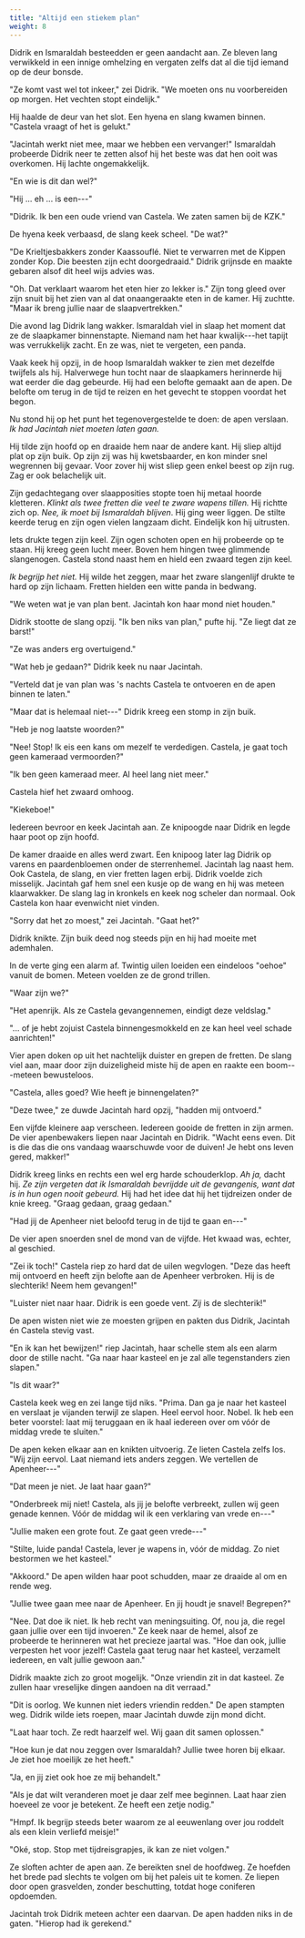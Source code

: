 ```yaml
---
title: "Altijd een stiekem plan"
weight: 8
---
```


Didrik en Ismaraldah besteedden er geen aandacht aan. Ze bleven lang verwikkeld in een innige omhelzing en vergaten zelfs dat al die tijd iemand op de deur bonsde.

"Ze komt vast wel tot inkeer," zei Didrik. "We moeten ons nu voorbereiden op morgen. Het vechten stopt eindelijk."

Hij haalde de deur van het slot. Een hyena en slang kwamen binnen. "Castela vraagt of het is gelukt."

"Jacintah werkt niet mee, maar we hebben een vervanger!" Ismaraldah probeerde Didrik neer te zetten alsof hij het beste was dat hen ooit was overkomen. Hij lachte ongemakkelijk.

"En wie is dit dan wel?"

"Hij ... eh ... is een---"

"Didrik. Ik ben een oude vriend van Castela. We zaten samen bij de KZK." 

De hyena keek verbaasd, de slang keek scheel. "De wat?"

"De Krieltjesbakkers zonder Kaassouflé. Niet te verwarren met de Kippen zonder Kop. Die beesten zijn echt doorgedraaid." Didrik grijnsde en maakte gebaren alsof dit heel wijs advies was.

"Oh. Dat verklaart waarom het eten hier zo lekker is." Zijn tong gleed over zijn snuit bij het zien van al dat onaangeraakte eten in de kamer. Hij zuchtte. "Maar ik breng jullie naar de slaapvertrekken."

Die avond lag Didrik lang wakker. Ismaraldah viel in slaap het moment dat ze de slaapkamer binnenstapte. Niemand nam het haar kwalijk---het tapijt was verrukkelijk zacht. En ze was, niet te vergeten, een panda.

Vaak keek hij opzij, in de hoop Ismaraldah wakker te zien met dezelfde twijfels als hij. Halverwege hun tocht naar de slaapkamers herinnerde hij wat eerder die dag gebeurde. Hij had een belofte gemaakt aan de apen. De belofte om terug in de tijd te reizen en het gevecht te stoppen voordat het begon.

Nu stond hij op het punt het tegenovergestelde te doen: de apen verslaan. *Ik had Jacintah niet moeten laten gaan.*

Hij tilde zijn hoofd op en draaide hem naar de andere kant. Hij sliep altijd plat op zijn buik. Op zijn zij was hij kwetsbaarder, en kon minder snel wegrennen bij gevaar. Voor zover hij wist sliep geen enkel beest op zijn rug. Zag er ook belachelijk uit.

Zijn gedachtegang over slaapposities stopte toen hij metaal hoorde kletteren. *Klinkt als twee fretten die veel te zware wapens tillen.* Hij richtte zich op. *Nee, ik moet bij Ismaraldah blijven*. Hij ging weer liggen. De stilte keerde terug en zijn ogen vielen langzaam dicht. Eindelijk kon hij uitrusten.

Iets drukte tegen zijn keel. Zijn ogen schoten open en hij probeerde op te staan. Hij kreeg geen lucht meer. Boven hem hingen twee glimmende slangenogen. Castela stond naast hem en hield een zwaard tegen zijn keel. 

*Ik begrijp het niet.* Hij wilde het zeggen, maar het zware slangenlijf drukte te hard op zijn lichaam. Fretten hielden een witte panda in bedwang.

"We weten wat je van plan bent. Jacintah kon haar mond niet houden."

Didrik stootte de slang opzij. "Ik ben niks van plan," pufte hij. "Ze liegt dat ze barst!"

"Ze was anders erg overtuigend."

"Wat heb je gedaan?" Didrik keek nu naar Jacintah.

"Verteld dat je van plan was 's nachts Castela te ontvoeren en de apen binnen te laten."

"Maar dat is helemaal niet---" Didrik kreeg een stomp in zijn buik.

"Heb je nog laatste woorden?"

"Nee! Stop! Ik eis een kans om mezelf te verdedigen. Castela, je gaat toch geen kameraad vermoorden?"

"Ik ben geen kameraad meer. Al heel lang niet meer." 

Castela hief het zwaard omhoog.

"Kiekeboe!"

Iedereen bevroor en keek Jacintah aan. Ze knipoogde naar Didrik en legde haar poot op zijn hoofd.

De kamer draaide en alles werd zwart. Een knipoog later lag Didrik op varens en paardenbloemen onder de sterrenhemel. Jacintah lag naast hem. Ook Castela, de slang, en vier fretten lagen erbij. Didrik voelde zich misselijk. Jacintah gaf hem snel een kusje op de wang en hij was meteen klaarwakker. De slang lag in kronkels en keek nog scheler dan normaal. Ook Castela kon haar evenwicht niet vinden.

"Sorry dat het zo moest," zei Jacintah. "Gaat het?"

Didrik knikte. Zijn buik deed nog steeds pijn en hij had moeite met ademhalen.

In de verte ging een alarm af. Twintig uilen loeiden een eindeloos "oehoe" vanuit de bomen. Meteen voelden ze de grond trillen.

"Waar zijn we?"

"Het apenrijk. Als ze Castela gevangennemen, eindigt deze veldslag."

"... of je hebt zojuist Castela binnengesmokkeld en ze kan heel veel schade aanrichten!"

Vier apen doken op uit het nachtelijk duister en grepen de fretten. De slang viel aan, maar door zijn duizeligheid miste hij de apen en raakte een boom---meteen bewusteloos.

"Castela, alles goed? Wie heeft je binnengelaten?"

"Deze twee," ze duwde Jacintah hard opzij, "hadden mij ontvoerd."

Een vijfde kleinere aap verscheen. Iedereen gooide de fretten in zijn armen. De vier apenbewakers liepen naar Jacintah en Didrik. "Wacht eens even. Dit is die das die ons vandaag waarschuwde voor de duiven! Je hebt ons leven gered, makker!"

Didrik kreeg links en rechts een wel erg harde schouderklop. _Ah ja,_ dacht hij. _Ze zijn vergeten dat ik Ismaraldah bevrijdde uit de gevangenis, want dat is in hun ogen nooit gebeurd._ Hij had het idee dat hij het tijdreizen onder de knie kreeg. "Graag gedaan, graag gedaan."

"Had jij de Apenheer niet beloofd terug in de tijd te gaan en---"

De vier apen snoerden snel de mond van de vijfde. Het kwaad was, echter, al geschied.

"Zei ik toch!" Castela riep zo hard dat de uilen wegvlogen. "Deze das heeft mij ontvoerd en heeft zijn belofte aan de Apenheer verbroken. Hij is de slechterik! Neem hem gevangen!"

"Luister niet naar haar. Didrik is een goede vent. *Zij* is de slechterik!"

De apen wisten niet wie ze moesten grijpen en pakten dus Didrik, Jacintah én Castela stevig vast.

"En ik kan het bewijzen!" riep Jacintah, haar schelle stem als een alarm door de stille nacht. "Ga naar haar kasteel en je zal alle tegenstanders zien slapen."

"Is dit waar?"

Castela keek weg en zei lange tijd niks. "Prima. Dan ga je naar het kasteel en verslaat je vijanden terwijl ze slapen. Heel eervol hoor. Nobel. Ik heb een beter voorstel: laat mij teruggaan en ik haal iedereen over om vóór de middag vrede te sluiten."

De apen keken elkaar aan en knikten uitvoerig. Ze lieten Castela zelfs los. "Wij zijn eervol. Laat niemand iets anders zeggen. We vertellen de Apenheer---"

"Dat meen je niet. Je laat haar gaan?"

"Onderbreek mij niet! Castela, als jij je belofte verbreekt, zullen wij geen genade kennen. Vóór de middag wil ik een verklaring van vrede en---"

"Jullie maken een grote fout. Ze gaat geen vrede---"

"Stilte, luide panda! Castela, lever je wapens in, vóór de middag. Zo niet bestormen we het kasteel."

"Akkoord." De apen wilden haar poot schudden, maar ze draaide al om en rende weg.

"Jullie twee gaan mee naar de Apenheer. En jij houdt je snavel! Begrepen?"

"Nee. Dat doe ik niet. Ik heb recht van meningsuiting. Of, nou ja, die regel gaan jullie over een tijd invoeren." Ze keek naar de hemel, alsof ze probeerde te herinneren wat het precieze jaartal was. "Hoe dan ook, jullie verpesten het voor jezelf! Castela gaat terug naar het kasteel, verzamelt iedereen, en valt jullie gewoon aan."

Didrik maakte zich zo groot mogelijk. "Onze vriendin zit in dat kasteel. Ze zullen haar vreselijke dingen aandoen na dit verraad."

"Dit is oorlog. We kunnen niet ieders vriendin redden." De apen stampten weg. Didrik wilde iets roepen, maar Jacintah duwde zijn mond dicht.

"Laat haar toch. Ze redt haarzelf wel. Wij gaan dit samen oplossen."

"Hoe kun je dat nou zeggen over Ismaraldah? Jullie twee horen bij elkaar. Je ziet hoe moeilijk ze het heeft."

"Ja, en jij ziet ook hoe ze mij behandelt."

"Als je dat wilt veranderen moet je daar zelf mee beginnen. Laat haar zien hoeveel ze voor je betekent. Ze heeft een zetje nodig."

"Hmpf. Ik begrijp steeds beter waarom ze al eeuwenlang over jou roddelt als een klein verliefd meisje!"

"Oké, stop. Stop met tijdreisgrapjes, ik kan ze niet volgen."

Ze sloften achter de apen aan. Ze bereikten snel de hoofdweg. Ze hoefden het brede pad slechts te volgen om bij het paleis uit te komen. Ze liepen door open grasvelden, zonder beschutting, totdat hoge coniferen opdoemden.

Jacintah trok Didrik meteen achter een daarvan. De apen hadden niks in de gaten. "Hierop had ik gerekend."